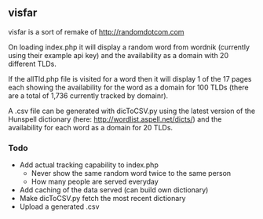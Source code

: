 ## visfar
visfar is a sort of remake of http://randomdotcom.com

On loading index.php it will display a random word from wordnik (currently using their example api key) and the availability as a domain with 20 different TLDs.

If the allTld.php file is visited for a word then it will display 1 of the 17 pages each showing the availability for the word as a domain for 100 TLDs (there are a total of 1,736 currently tracked by domainr).

A .csv file can be generated with dicToCSV.py using the latest version of the Hunspell dictionary (here: http://wordlist.aspell.net/dicts/) and the availability for each word as a domain for 20 TLDs.

### Todo
- Add actual tracking capability to index.php
  - Never show the same random word twice to the same person
  - How many people are served everyday
- Add caching of the data served (can build own dictionary)
- Make dicToCSV.py fetch the most recent dictionary
- Upload a generated .csv